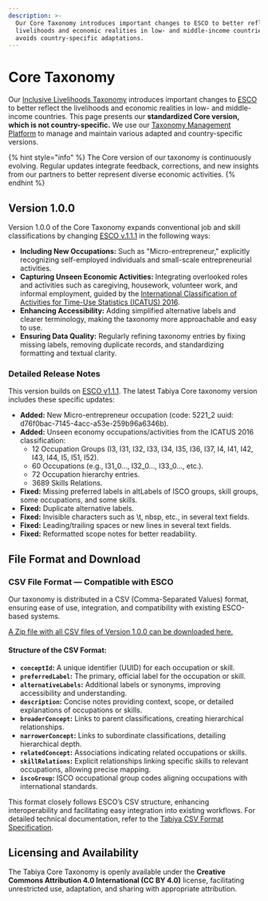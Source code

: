 ```yaml
---
description: >-
  Our Core Taxonomy introduces important changes to ESCO to better reflect the
  livelihoods and economic realities in low- and middle-income countries, but
  avoids country-specific adaptations.
---
```


# Core Taxonomy

Our [Inclusive Livelihoods Taxonomy](./) introduces important changes to [ESCO](https://esco.ec.europa.eu/en) to better reflect the livelihoods and economic realities in low- and middle-income countries. This page presents our **standardized Core version, which is not country-specific.** We use our [Taxonomy Management Platform](open-taxonomy-platform.md)  to manage and maintain various adapted and country-specific versions.

{% hint style="info" %}
The Core version of our taxonomy is continuously evolving. Regular updates integrate feedback, corrections, and new insights from our partners to better represent diverse economic activities.
{% endhint %}

## Version 1.0.0

Version 1.0.0 of the Core Taxonomy expands conventional job and skill classifications by changing [ESCO v.1.1.1](https://esco.ec.europa.eu/en/about-esco/escopedia/escopedia/esco-v111) in the following ways:

* **Including New Occupations:** Such as "Micro-entrepreneur," explicitly recognizing self-employed individuals and small-scale entrepreneurial activities.
* **Capturing Unseen Economic Activities:** Integrating overlooked roles and activities such as caregiving, housework, volunteer work, and informal employment, guided by the [International Classification of Activities for Time-Use Statistics (ICATUS) 2016](https://unstats.un.org/unsd/classifications/Family/Detail/2083).
* **Enhancing Accessibility:** Adding simplified alternative labels and clearer terminology, making the taxonomy more approachable and easy to use.
* **Ensuring Data Quality:** Regularly refining taxonomy entries by fixing missing labels, removing duplicate records, and standardizing formatting and textual clarity.

### Detailed Release Notes

This version builds on [ESCO v1.1.1](https://esco.ec.europa.eu/en/about-esco/escopedia/escopedia/esco-v111). The latest Tabiya Core taxonomy version includes these specific updates:

* **Added:** New Micro-entrepreneur occupation (code: 5221\_2 uuid: d76f0bac-7145-4acc-a53e-259b96a6346b).
* **Added:** Unseen economy occupations/activities from the ICATUS 2016 classification:
  * 12 Occupation Groups (I3, I31, I32, I33, I34, I35, I36, I37, I4, I41, I42, I43, I44, I5, I51, I52).
  * 60 Occupations (e.g., I31\_0..., I32\_0..., I33\_0..., etc.).
  * 72 Occupation hierarchy entries.
  * 3689 Skills Relations.
* **Fixed:** Missing preferred labels in altLabels of ISCO groups, skill groups, some occupations, and some skills.
* **Fixed:** Duplicate alternative labels.
* **Fixed:** Invisible characters such as \t, nbsp, etc., in several text fields.
* **Fixed:** Leading/trailing spaces or new lines in several text fields.
* **Fixed:** Reformatted scope notes for better readability.

## File Format and Download

### CSV File Format — Compatible with ESCO

Our taxonomy is distributed in a CSV (Comma-Separated Values) format, ensuring ease of use, integration, and compatibility with existing ESCO-based systems.&#x20;

[A Zip file with all CSV files of Version 1.0.0 can be downloaded here.](https://platform.tabiya.tech/downloads/673b3fc9b52651611ad13a80-export-673b41d2b52651611ad13be4.zip)

#### Structure of the CSV Format:

* **`conceptId`:** A unique identifier (UUID) for each occupation or skill.
* **`preferredLabel`:** The primary, official label for the occupation or skill.
* **`alternativeLabels`:** Additional labels or synonyms, improving accessibility and understanding.
* **`description`:** Concise notes providing context, scope, or detailed explanations of occupations or skills.
* **`broaderConcept`:** Links to parent classifications, creating hierarchical relationships.
* **`narrowerConcept`:** Links to subordinate classifications, detailing hierarchical depth.
* **`relatedConcept`:** Associations indicating related occupations or skills.
* **`skillRelations`:** Explicit relationships linking specific skills to relevant occupations, allowing precise mapping.
* **`iscoGroup`:** ISCO occupational group codes aligning occupations with international standards.

This format closely follows ESCO’s CSV structure, enhancing interoperability and facilitating easy integration into existing workflows. For detailed technical documentation, refer to the [Tabiya CSV Format Specification](core-version.md#csv-file-format-compatible-with-esco).

## Licensing and Availability

The Tabiya Core Taxonomy is openly available under the **Creative Commons Attribution 4.0 International (CC BY 4.0)** license, facilitating unrestricted use, adaptation, and sharing with appropriate attribution.
